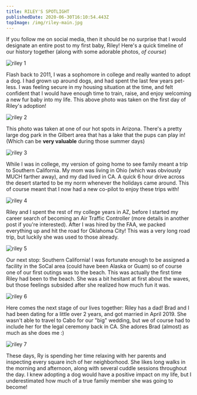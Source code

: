 ```yaml
---
title: RILEY'S SPOTLIGHT
publishedDate: 2020-06-30T16:10:54.443Z
topImage: /img/riley-main.jpg
---
```

If you follow me on social media, then it should be no surprise that I would designate an entire post to my first baby, Riley! Here's a quick timeline of our history together (along with some adorable photos, *of course*)

![riley 1](/img/riley-1.jpg "lifestyle-riley 1")

Flash back to 2011, I was a sophomore in college and really wanted to adopt a dog. I had grown up around dogs, and had spent the last few years pet-less. I was feeling secure in my housing situation at the time, and felt confident that I would have enough time to train, raise, and enjoy welcoming a new fur baby into my life. This above photo was taken on the first day of Riley's adoption!



![riley 2](/img/riley-2.jpg "lifestyle-riley 2")

This photo was taken at one of our hot spots in Arizona. There's a pretty large dog park in the Gilbert area that has a lake that the pups can play in! (Which can be **very valuable** during those summer days)

![riley 3](/img/riley-3.jpg "lifestyle-riley 3")

While I was in college, my version of going home to see family meant a trip to Southern California. My mom was living in Ohio (which was obviously MUCH farther away), and my dad lived in CA. A quick 6 hour drive across the desert started to be my norm whenever the holidays came around. This of course meant that I now had a new co-pilot to enjoy these trips with!

![riley 4](/img/riley-4.jpg "lifestyle-riley 4")

Riley and I spent the rest of my college years in AZ, before I started my career search of becoming an Air Traffic Controller (more details in another post if you're interested). After I was hired by the FAA, we packed everything up and hit the road for Oklahoma City! This was a very long road trip, but luckily she was used to those already.

![riley 5](/img/riley-5.jpg "lifestyle-riley 5")

Our next stop: Southern California! I was fortunate enough to be assigned a facility in the SoCal area (could have been Alaska or Guam) so of course one of our first outings was to the beach. This was actually the first time Riley had been to the beach. She was a bit hesitant at first about the waves, but those feelings subsided after she realized how much fun it was. 



![riley 6](/img/riley-6.jpeg "lifestyle-riley 6")

Here comes the next stage of our lives together: Riley has a dad! Brad and I had been dating for a little over 2 years, and got married in April 2019. She wasn't able to travel to Cabo for our "big" wedding, but we of course had to include her for the legal ceremony back in CA. She adores Brad (almost) as much as she does me :)

![riley 7](/img/riley-7.jpeg "lifestyle-riley 7")

These days, Ry is spending her time relaxing with her parents and inspecting every square inch of her neighborhood. She likes long walks in the morning and afternoon, along with several cuddle sessions throughout the day. I knew adopting a dog would have a positive impact on my life, but I underestimated how much of a true family member she was going to become!
